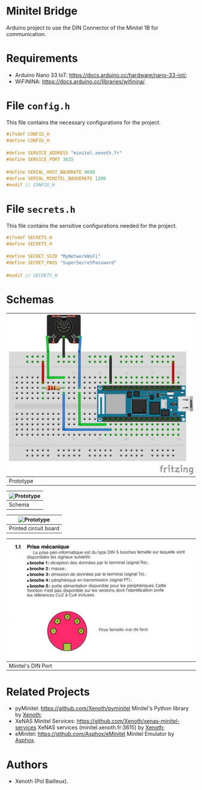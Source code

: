 # Minitel Bridge

Arduino project to use the DIN Connector of the Minitel 1B for communication.

# Requirements

* Arduino Nano 33 IoT: https://docs.arduino.cc/hardware/nano-33-iot/;
* WiFiNINA: https://docs.arduino.cc/libraries/wifinina/.

# File `config.h`

This file contains the necessary configurations for the project.
```cpp
#ifndef CONFIG_H
#define CONFIG_H

#define SERVICE_ADDRESS "minitel.xenoth.fr"
#define SERVICE_PORT 3615

#define SERIAL_HOST_BAUDRATE 9600
#define SERIAL_MINITEL_BAUDERATE 1200
#endif // CONFIG_H
```

# File `secrets.h`

This file contains the sensitive configurations needed for the project.
```cpp
#ifndef SECRETS_H
#define SECRETS_H

#define SECRET_SSID "MyNetworkWiFi"
#define SECRET_PASS "SuperSecretPassword"

#endif // SECRETS_H
```

# Schemas


| ![Prototype](docs/Minitel%20Bridge_bb.png) |
|--------------------------------------------|
|Prototype|

| ![Prototype](docs/Minitel%20Bridge_schéma.png) |
|--------------------------------------------|
|Schema|

| ![Prototype](docs/Minitel%20Bridge_circuit%20imprimé.png) |
|--------------------------------------------|
|Printed circuit board|

| ![Prototype](docs/Minitel%20DIN.png) |
|--------------------------------------------|
|Minitel's DIN Port|

# Related Projects
* pyMinitel: https://github.com/Xenoth/pyminitel Minitel's Python library by [Xenoth](https://github.com/Xenoth);
* XeNAS Minitel Services: https://github.com/Xenoth/xenas-minitel-services XeNAS services (minitel.xenoth.fr:3615) by [Xenoth](https://github.com/Xenoth);
* eMinitel: https://github.com/Asphox/eMinitel Minitel Emulator by [Asphox](https://github.com/Asphox).


# Authors
* Xenoth (Pol Bailleux).

